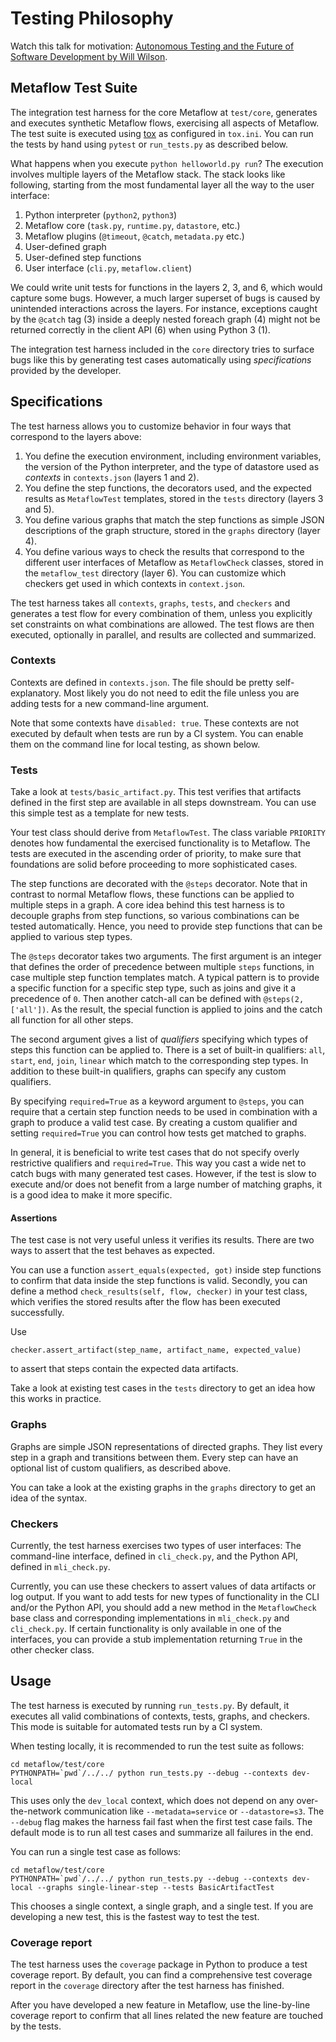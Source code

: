 # Testing Philosophy

Watch this talk for motivation: [Autonomous Testing and the Future of Software Development by Will Wilson](https://www.youtube.com/watch?v=fFSPwJFXVlw).

## Metaflow Test Suite

The integration test harness for the core Metaflow at `test/core`, generates and executes synthetic Metaflow flows, exercising all aspects of Metaflow. The test suite is executed using [tox](http://tox.readthedocs.io) as configured in `tox.ini`. You can run the tests by hand using `pytest` or `run_tests.py` as described below.

What happens when you execute `python helloworld.py run`? The execution involves multiple layers of the Metaflow stack. The stack looks like following, starting from the most fundamental layer all the way to the user interface:

1. Python interpreter \(`python2`, `python3`\)
2. Metaflow core \(`task.py`, `runtime.py`, `datastore`, etc.\)
3. Metaflow plugins \(`@timeout`, `@catch`, `metadata.py` etc.\)
4. User-defined graph
5. User-defined step functions
6. User interface \(`cli.py`, `metaflow.client`\)

We could write unit tests for functions in the layers 2, 3, and 6, which would capture some bugs. However, a much larger superset of bugs is caused by unintended interactions across the layers. For instance, exceptions caught by the `@catch` tag \(3\) inside a deeply nested foreach graph \(4\) might not be returned correctly in the client API \(6\) when using Python 3 \(1\).

The integration test harness included in the `core` directory tries to surface bugs like this by generating test cases automatically using _specifications_ provided by the developer.

## Specifications

The test harness allows you to customize behavior in four ways that correspond to the layers above:

1. You define the execution environment, including environment variables, the version of the Python interpreter, and the type of datastore used as _contexts_ in `contexts.json` \(layers 1 and 2\).
2. You define the step functions, the decorators used, and the expected results as `MetaflowTest` templates, stored in the `tests` directory \(layers 3 and 5\).
3. You define various graphs that match the step functions as simple JSON descriptions of the graph structure, stored in the `graphs` directory \(layer 4\).
4. You define various ways to check the results that correspond to the different user interfaces of Metaflow as `MetaflowCheck` classes, stored in the `metaflow_test` directory \(layer 6\). You can customize which checkers get used in which contexts in `context.json`.

The test harness takes all `contexts`, `graphs`, `tests`, and `checkers` and generates a test flow for every combination of them, unless you explicitly set constraints on what combinations are allowed. The test flows are then executed, optionally in parallel, and results are collected and summarized.

### **Contexts**

Contexts are defined in `contexts.json`. The file should be pretty self-explanatory. Most likely you do not need to edit the file unless you are adding tests for a new command-line argument.

Note that some contexts have `disabled: true`. These contexts are not executed by default when tests are run by a CI system. You can enable them on the command line for local testing, as shown below.

### **Tests**

Take a look at `tests/basic_artifact.py`. This test verifies that artifacts defined in the first step are available in all steps downstream. You can use this simple test as a template for new tests.

Your test class should derive from `MetaflowTest`. The class variable `PRIORITY` denotes how fundamental the exercised functionality is to Metaflow. The tests are executed in the ascending order of priority, to make sure that foundations are solid before proceeding to more sophisticated cases.

The step functions are decorated with the `@steps` decorator. Note that in contrast to normal Metaflow flows, these functions can be applied to multiple steps in a graph. A core idea behind this test harness is to decouple graphs from step functions, so various combinations can be tested automatically. Hence, you need to provide step functions that can be applied to various step types.

The `@steps` decorator takes two arguments. The first argument is an integer that defines the order of precedence between multiple `steps` functions, in case multiple step function templates match. A typical pattern is to provide a specific function for a specific step type, such as joins and give it a precedence of `0`. Then another catch-all can be defined with `@steps(2, ['all'])`. As the result, the special function is applied to joins and the catch all function for all other steps.

The second argument gives a list of _qualifiers_ specifying which types of steps this function can be applied to. There is a set of built-in qualifiers: `all`, `start`, `end`, `join`, `linear` which match to the corresponding step types. In addition to these built-in qualifiers, graphs can specify any custom qualifiers.

By specifying `required=True` as a keyword argument to `@steps`, you can require that a certain step function needs to be used in combination with a graph to produce a valid test case. By creating a custom qualifier and setting `required=True` you can control how tests get matched to graphs.

In general, it is beneficial to write test cases that do not specify overly restrictive qualifiers and `required=True`. This way you cast a wide net to catch bugs with many generated test cases. However, if the test is slow to execute and/or does not benefit from a large number of matching graphs, it is a good idea to make it more specific.

#### **Assertions**

The test case is not very useful unless it verifies its results. There are two ways to assert that the test behaves as expected.

You can use a function `assert_equals(expected, got)` inside step functions to confirm that data inside the step functions is valid. Secondly, you can define a method `check_results(self, flow, checker)` in your test class, which verifies the stored results after the flow has been executed successfully.

Use

```text
checker.assert_artifact(step_name, artifact_name, expected_value)
```

to assert that steps contain the expected data artifacts.

Take a look at existing test cases in the `tests` directory to get an idea how this works in practice.

### **Graphs**

Graphs are simple JSON representations of directed graphs. They list every step in a graph and transitions between them. Every step can have an optional list of custom qualifiers, as described above.

You can take a look at the existing graphs in the `graphs` directory to get an idea of the syntax.

### **Checkers**

Currently, the test harness exercises two types of user interfaces: The command-line interface, defined in `cli_check.py`, and the Python API, defined in `mli_check.py`.

Currently, you can use these checkers to assert values of data artifacts or log output. If you want to add tests for new types of functionality in the CLI and/or the Python API, you should add a new method in the `MetaflowCheck` base class and corresponding implementations in `mli_check.py` and `cli_check.py`. If certain functionality is only available in one of the interfaces, you can provide a stub implementation returning `True` in the other checker class.

## Usage

The test harness is executed by running `run_tests.py`. By default, it executes all valid combinations of contexts, tests, graphs, and checkers. This mode is suitable for automated tests run by a CI system.

When testing locally, it is recommended to run the test suite as follows:

```text
cd metaflow/test/core
PYTHONPATH=`pwd`/../../ python run_tests.py --debug --contexts dev-local
```

This uses only the `dev_local` context, which does not depend on any over-the-network communication like `--metadata=service` or `--datastore=s3`. The `--debug` flag makes the harness fail fast when the first test case fails. The default mode is to run all test cases and summarize all failures in the end.

You can run a single test case as follows:

```text
cd metaflow/test/core
PYTHONPATH=`pwd`/../../ python run_tests.py --debug --contexts dev-local --graphs single-linear-step --tests BasicArtifactTest
```

This chooses a single context, a single graph, and a single test. If you are developing a new test, this is the fastest way to test the test.

### Coverage report

The test harness uses the `coverage` package in Python to produce a test coverage report. By default, you can find a comprehensive test coverage report in the `coverage` directory after the test harness has finished.

After you have developed a new feature in Metaflow, use the line-by-line coverage report to confirm that all lines related the new feature are touched by the tests.
